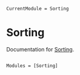 ```@meta
CurrentModule = Sorting
```

# Sorting

Documentation for [Sorting](https://github.com/gianeering/Sorting.jl).

```@index
```

```@autodocs
Modules = [Sorting]
```
